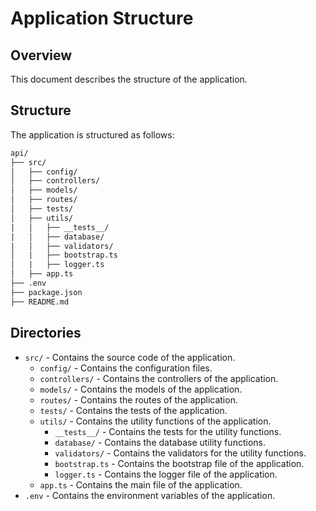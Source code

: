 # Application Structure

## Overview

This document describes the structure of the application.

## Structure

The application is structured as follows:
  
  ```txt
  api/
  ├── src/
  │   ├── config/
  │   ├── controllers/
  │   ├── models/
  │   ├── routes/
  │   ├── tests/
  │   ├── utils/
  |   │   ├── __tests__/
  |   │   ├── database/
  |   │   ├── validators/
  │   |   ├── bootstrap.ts
  │   |   ├── logger.ts
  │   ├── app.ts
  ├── .env
  ├── package.json
  ├── README.md
  ```

## Directories

- `src/` - Contains the source code of the application.
  - `config/` - Contains the configuration files.
  - `controllers/` - Contains the controllers of the application.
  - `models/` - Contains the models of the application.
  - `routes/` - Contains the routes of the application.
  - `tests/` - Contains the tests of the application.
  - `utils/` - Contains the utility functions of the application.
    - `__tests__/` - Contains the tests for the utility functions.
    - `database/` - Contains the database utility functions.
    - `validators/` - Contains the validators for the utility functions.
    - `bootstrap.ts` - Contains the bootstrap file of the application.
    - `logger.ts` - Contains the logger file of the application.
  - `app.ts` - Contains the main file of the application.
- `.env` - Contains the environment variables of the application.
